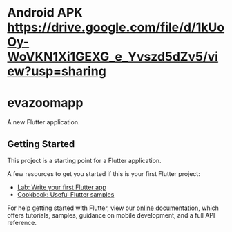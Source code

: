 # Android APK https://drive.google.com/file/d/1kUoOy-WoVKN1Xi1GEXG_e_Yvszd5dZv5/view?usp=sharing

# evazoomapp

A new Flutter application.

## Getting Started

This project is a starting point for a Flutter application.

A few resources to get you started if this is your first Flutter project:

- [Lab: Write your first Flutter app](https://flutter.dev/docs/get-started/codelab)
- [Cookbook: Useful Flutter samples](https://flutter.dev/docs/cookbook)

For help getting started with Flutter, view our
[online documentation](https://flutter.dev/docs), which offers tutorials,
samples, guidance on mobile development, and a full API reference.



